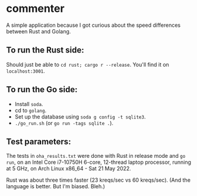 # commenter
A simple application because I got curious about the speed differences between Rust and Golang.

## To run the Rust side:
Should just be able to `cd rust; cargo r --release`. You'll find it on `localhost:3001`.

## To run the Go side:
 - Install `soda`.
 - cd to `golang`.
 - Set up the database using `soda g config -t sqlite3`.
 - `./go_run.sh` (or `go run -tags sqlite .`).

## Test parameters:
The tests in `oha_results.txt` were done with Rust in release mode and `go run`,
on an Intel Core i7-10750H 6-core, 12-thread laptop processor, running at 5 GHz,
on Arch Linux x86_64 - Sat 21 May 2022.

Rust was about three times faster (23 kreqs/sec vs 60 kreqs/sec). (And the language is better. But I'm biased. Bleh.)